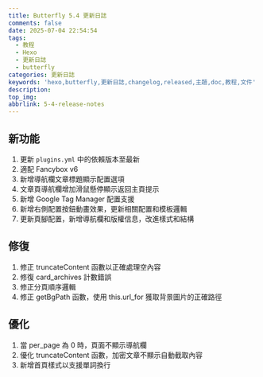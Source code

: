 ```yaml
---
title: Butterfly 5.4 更新日誌
comments: false
date: 2025-07-04 22:54:54
tags:
  - 教程
  - Hexo
  - 更新日誌
  - butterfly
categories: 更新日誌
keywords: 'hexo,butterfly,更新日誌,changelog,released,主題,doc,教程,文件'
description:
top_img:
abbrlink: 5-4-release-notes
---
```


## 新功能

1. 更新 `plugins.yml` 中的依賴版本至最新
2. 適配 Fancybox v6
3. 新增導航欄文章標題顯示配置選項
4. 文章頁導航欄增加滑鼠懸停顯示返回主頁提示
5. 新增 Google Tag Manager 配置支援
6. 新增右側配置按鈕動畫效果，更新相關配置和模板邏輯
7. 更新頁腳配置，新增導航欄和版權信息，改進樣式和結構

## 修復

1. 修正 truncateContent 函數以正確處理空內容
2. 修復 card_archives 計數錯誤
3. 修正分頁順序邏輯
4. 修正 getBgPath 函數，使用 this.url_for 獲取背景圖片的正確路徑

## 優化

1. 當 per_page 為 0 時，頁面不顯示導航欄
2. 優化 truncateContent 函數，加密文章不顯示自動截取內容
3. 新增首頁樣式以支援單詞換行